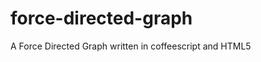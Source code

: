 force-directed-graph
====================

A Force Directed Graph written in coffeescript and HTML5
